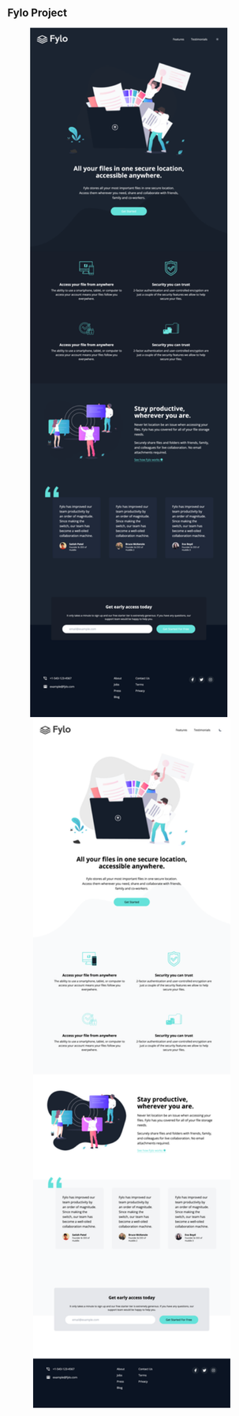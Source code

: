 ## Fylo Project

<p align="center">
  <img src="images/fylo_tw_ss1.png" width="400"/>
  &nbsp;&nbsp;
  <img src="images/fylo-tw-ss2.png" width="400"/>
</p>
